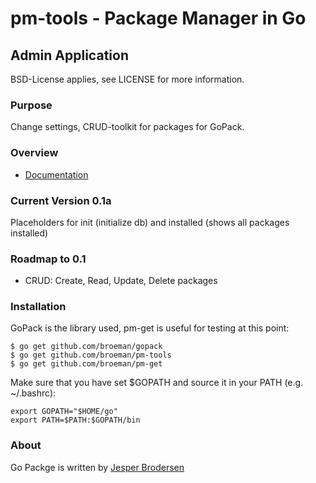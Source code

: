 pm-tools - Package Manager in Go 
================================

## Admin Application
BSD-License applies, see LICENSE for more information.

### Purpose
Change settings, CRUD-toolkit for packages for GoPack.

### Overview
- [Documentation](http://godoc.org/github.com/broeman/pm-get)

### Current Version 0.1a
Placeholders for init (initialize db) and installed (shows all packages installed)

### Roadmap to 0.1
- CRUD: Create, Read, Update, Delete packages

### Installation
GoPack is the library used, pm-get is useful for testing at this point:

```
$ go get github.com/broeman/gopack
$ go get github.com/broeman/pm-tools
$ go get github.com/broeman/pm-get
```

Make sure that you have set $GOPATH and source it in your PATH (e.g. ~/.bashrc):
```
export GOPATH="$HOME/go"
export PATH=$PATH:$GOPATH/bin
```

### About
Go Packge is written by [Jesper Brodersen](http://jesperbrodersen.dk)
